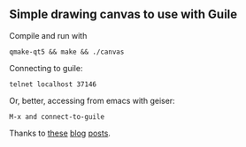 Simple drawing canvas to use with Guile
---

Compile and run with

```qmake-qt5 && make && ./canvas```

Connecting to guile:

```telnet localhost 37146```

Or, better, accessing from emacs with geiser:

```M-x and connect-to-guile```


Thanks to [these][1] [blog][2] [posts][3].

[1]: https://somacomputacional.wordpress.com/2013/12/28/integrar-a-gnu-guile-con-c-parte-1/
[2]: https://somacomputacional.wordpress.com/2013/12/28/integrar-a-gnu-guile-con-c-parte-2/
[3]: https://somacomputacional.wordpress.com/2013/12/29/integrar-a-gnu-guile-con-c-parte-3/
